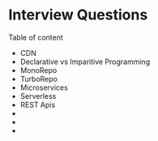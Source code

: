 # Interview Questions

Table of content

- CDN
- Declarative vs Imparitive Programming
- MonoRepo
- TurboRepo
- Microservices
- Serverless
- REST Apis
- 
- 
- 

